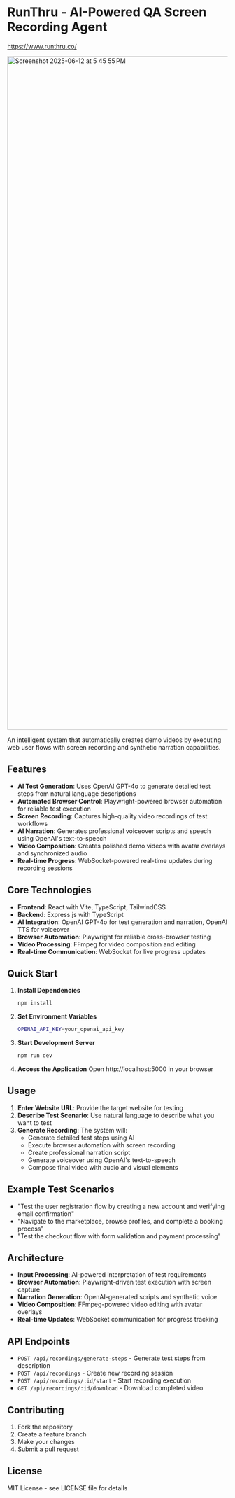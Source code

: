 # RunThru - AI-Powered QA Screen Recording Agent

https://www.runthru.co/

<img width="1540" alt="Screenshot 2025-06-12 at 5 45 55 PM" src="https://github.com/user-attachments/assets/83951a20-813d-4f78-8ba5-90a26a3cd418" />



An intelligent system that automatically creates demo videos by executing web user flows with screen recording and synthetic narration capabilities.

## Features

- **AI Test Generation**: Uses OpenAI GPT-4o to generate detailed test steps from natural language descriptions
- **Automated Browser Control**: Playwright-powered browser automation for reliable test execution
- **Screen Recording**: Captures high-quality video recordings of test workflows
- **AI Narration**: Generates professional voiceover scripts and speech using OpenAI's text-to-speech
- **Video Composition**: Creates polished demo videos with avatar overlays and synchronized audio
- **Real-time Progress**: WebSocket-powered real-time updates during recording sessions

## Core Technologies

- **Frontend**: React with Vite, TypeScript, TailwindCSS
- **Backend**: Express.js with TypeScript
- **AI Integration**: OpenAI GPT-4o for test generation and narration, OpenAI TTS for voiceover
- **Browser Automation**: Playwright for reliable cross-browser testing
- **Video Processing**: FFmpeg for video composition and editing
- **Real-time Communication**: WebSocket for live progress updates

## Quick Start

1. **Install Dependencies**
   ```bash
   npm install
   ```

2. **Set Environment Variables**
   ```bash
   OPENAI_API_KEY=your_openai_api_key
   ```

3. **Start Development Server**
   ```bash
   npm run dev
   ```

4. **Access the Application**
   Open http://localhost:5000 in your browser

## Usage

1. **Enter Website URL**: Provide the target website for testing
2. **Describe Test Scenario**: Use natural language to describe what you want to test
3. **Generate Recording**: The system will:
   - Generate detailed test steps using AI
   - Execute browser automation with screen recording
   - Create professional narration script
   - Generate voiceover using OpenAI's text-to-speech
   - Compose final video with audio and visual elements

## Example Test Scenarios

- "Test the user registration flow by creating a new account and verifying email confirmation"
- "Navigate to the marketplace, browse profiles, and complete a booking process"
- "Test the checkout flow with form validation and payment processing"

## Architecture

- **Input Processing**: AI-powered interpretation of test requirements
- **Browser Automation**: Playwright-driven test execution with screen capture
- **Narration Generation**: OpenAI-generated scripts and synthetic voice
- **Video Composition**: FFmpeg-powered video editing with avatar overlays
- **Real-time Updates**: WebSocket communication for progress tracking

## API Endpoints

- `POST /api/recordings/generate-steps` - Generate test steps from description
- `POST /api/recordings` - Create new recording session
- `POST /api/recordings/:id/start` - Start recording execution
- `GET /api/recordings/:id/download` - Download completed video

## Contributing

1. Fork the repository
2. Create a feature branch
3. Make your changes
4. Submit a pull request

## License

MIT License - see LICENSE file for details
